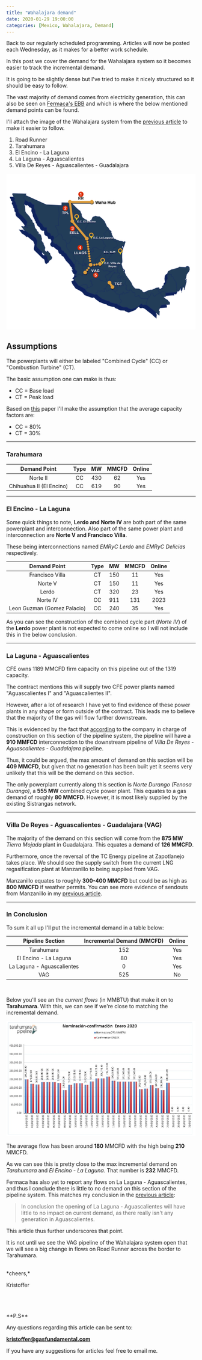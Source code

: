 ```yaml
---
title: "Wahalajara demand"
date: 2020-01-29 19:00:00
categories: [Mexico, Wahalajara, Demand]
---
```


Back to our regularly scheduled programming. Articles will now be posted each Wednesday, as it makes for a better work schedule.

In this post we cover the demand for the Wahalajara system so it becomes easier to track the incremental demand.

It is going to be slightly dense but I've tried to make it nicely structured so it should be easy to follow.

The vast majority of demand comes from electricity generation, this can also be seen on [Fermaca's EBB](dashboard-fermaca.energy-solutions.com/) and which is where the below mentioned demand points can be found.

I'll attach the image of the Wahalajara system from the [previous article](https://gasfundamental.com/mexico/wahalajara/Wahalajara-pipeline-startup/) to make it easier to follow.

1. Road Runner
2. Tarahumara
3. El Encino - La Laguna
4. La Laguna - Aguascalientes
5. Villa De Reyes - Aguascalientes - Guadalajara 

![Wahalajara System](/assets/images/wahalajara-numbered.png)

## Assumptions
The powerplants will either be labeled "Combined Cycle" (CC) or "Combustion Turbine" (CT).

The basic assumption one can make is thus:

- CC = Base load
- CT = Peak load

Based on [this](https://www.nrel.gov/docs/fy17osti/70076.pdf) paper I'll make the assumption that the average capacity factors are:

- CC = 80%
- CT = 30%

___

### Tarahumara

|Demand Point|Type|MW|MMCFD|Online |
|:------:|:------:|:------:|:------:|:------:|
|Norte II | CC | 430 | 62 | Yes |
|Chihuahua II (El Encino) | CC | 619  | 90  | Yes |

___


### El Encino - La Laguna

Some quick things to note, **Lerdo and Norte IV** are both part of the same powerplant and interconnection. Also part of the same power plant and interconnection are **Norte V and Francisco Villa**.

These being interconnections named *EMRyC Lerdo* and *EMRyC Delicias* respectively.

|Demand Point|Type|MW|MMCFD|Online |
|:------:|:------:|:------:|:------:|:------:|
|Francisco Villa | CT | 150  | 11 |Yes|
|Norte V | CT | 150  | 11 | Yes|
|Lerdo  | CT | 320  | 23  |Yes|
|Norte IV | CC | 911 | 131 |2023|
|Leon Guzman (Gomez Palacio)| CC | 240 | 35 |Yes|

As you can see the construction of the combined cycle part (*Norte IV*) of the **Lerdo** power plant is not expected to come online so I will not include this in the below conclusion. 

___

### La Laguna - Aguascalientes

CFE owns 1189 MMCFD firm capacity on this pipeline out of the 1319 capacity.

The contract mentions this will supply two CFE power plants named "Aguascalientes I" and "Aguascalientes II".

However, after a lot of research I have yet to find evidence of these power plants in any shape or form outside of the contract. This leads me to believe that the majority of the gas will flow further downstream.

This is evidenced by the fact that [according](https://www.sicim.eu/en/projects/completed-detail/epc-la-laguna-aguascalientes-pipeline/) to the company in charge of construction on this section of the pipeline system, the pipeline will have a **910 MMFCD** interconnection to the downstream pipeline of *Villa De Reyes - Aguascalientes - Guadalajara* pipeline.

Thus, it could be argued, the max amount of demand on this section will be **409 MMCFD**, but given that no generation has been built yet it seems very unlikely that this will be the demand on this section.

The only powerplant currently along this section is *Norte Durango (Fenosa Durango)*, a **555 MW** combined cycle power plant. This equates to a gas demand of roughly **80 MMCFD**. However, it is most likely supplied by the existing Sistrangas network.

___

### Villa De Reyes - Aguascalientes - Guadalajara (VAG)

The majority of the demand on this section will come from the **875 MW** *Tierra Mojada* plant in Guadalajara. This equates a demand of **126 MMCFD**. 

Furthermore, once the reversal of the TC Energy pipeline at Zapotlanejo takes place. We should see the supply switch from the current LNG regasification plant at Manzanillo to being supplied from VAG.

Manzanillo equates to roughly **300-400 MMCFD** but could be as high as **800 MMCFD** if weather permits. You can see more evidence of sendouts from Manzanillo in my [previous article](https://gasfundamental.com/mexico/wahalajara/Wahalajara-pipeline-startup/).

___

### In Conclusion

To sum it all up I'll put the incremental demand in a table below:

|Pipeline Section | Incremental Demand (MMCFD)| Online|
|:---:|:---:|:---:|
|Tarahumara|152 |Yes|
|El Encino - La Laguna|80 | Yes|
|La Laguna - Aguascalientes|0 | Yes|
|VAG|525 |No|

<br/>

Below you'll see an the *current flows* (in MMBTU) that make it on to **Tarahumara**. With this, we can see if we're close to matching the incremental demand.

![Tarahumara January Flows](/assets/images/tarahumara-flow-2020-01-29.png)

The average flow has been around **180** MMCFD with the high being **210** MMCFD.

As we can see this is pretty close to the max incremental demand on *Tarahumara* and *El Encino - La Laguna*. That number is **232** MMCFD. 

Fermaca has also yet to report any flows on La Laguna - Aguascalientes, and thus I conclude there is little to no demand on this section of the pipeline system. This matches my conclusion in the [previous article](https://gasfundamental.com/mexico/wahalajara/Wahalajara-pipeline-startup/):

>In conclusion the opening of La Laguna - Aguascalientes will have little to no impact on current demand, as there really isn't any generation in Aguascalientes. 

This article thus further underscores that point.

It is not until we see the VAG pipeline of the Wahalajara system open that we will see a big change in flows on Road Runner across the border to Tarahumara.

<br/>
*cheers,*

Kristoffer

<br/>
<br/>
<br/>
**P.S**

Any questions regarding this article can be sent to:

__[kristoffer@gasfundamental.com](mailto:kristoffer@gasfundamental.com)__

If you have any suggestions for articles feel free to email me.


